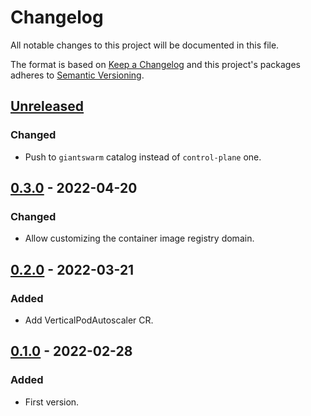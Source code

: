 # Changelog

All notable changes to this project will be documented in this file.

The format is based on [Keep a Changelog](http://keepachangelog.com/en/1.0.0/)
and this project's packages adheres to [Semantic Versioning](http://semver.org/spec/v2.0.0.html).

## [Unreleased]

### Changed

- Push to `giantswarm` catalog instead of `control-plane` one.

## [0.3.0] - 2022-04-20

### Changed

- Allow customizing the container image registry domain.

## [0.2.0] - 2022-03-21

### Added

- Add VerticalPodAutoscaler CR.

## [0.1.0] - 2022-02-28

### Added

- First version.

[Unreleased]: https://github.com/giantswarm/aws-node-termination-handler-app/compare/v0.3.0...HEAD
[0.3.0]: https://github.com/giantswarm/aws-node-termination-handler-app/compare/v0.2.0...v0.3.0
[0.2.0]: https://github.com/giantswarm/aws-node-termination-handler-app/compare/v0.1.0...v0.2.0
[0.1.0]: https://github.com/giantswarm/aws-node-termination-handler-app/compare/v0.0.0...v0.1.0
